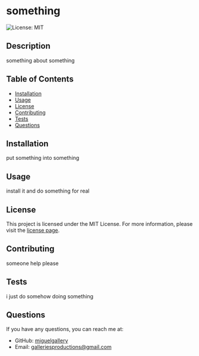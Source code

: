 # something
![License: MIT](https://img.shields.io/badge/License-MIT-yellow.svg)

## Description
something about something

## Table of Contents
- [Installation](#installation)
- [Usage](#usage)
- [License](#license)
- [Contributing](#contributing)
- [Tests](#tests)
- [Questions](#questions)

## Installation
put something into something

## Usage
install it and do something for real

## License

This project is licensed under the MIT License. For more information, please visit the [license page](https://opensource.org/licenses/MIT).

## Contributing
someone help please

## Tests
i just do somehow doing something

## Questions
If you have any questions, you can reach me at:
- GitHub: [miguelgallery](https://github.com/miguelgallery)
- Email: [galleriesproductions@gmail.com](mailto:galleriesproductions@gmail.com)

